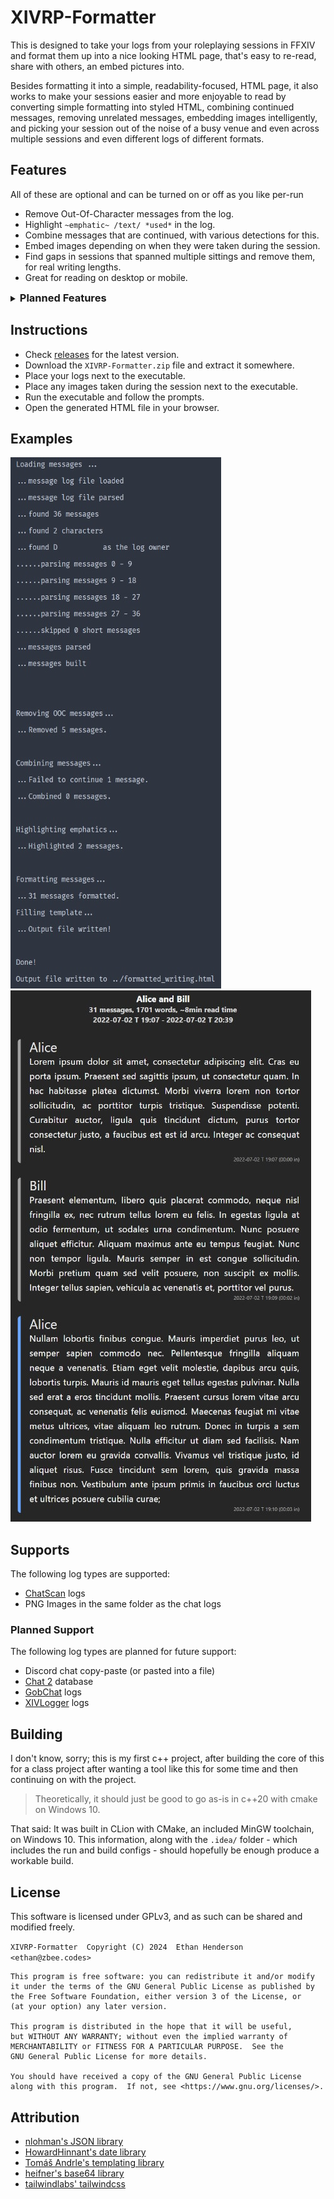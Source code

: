 # XIVRP-Formatter

This is designed to take your logs from your roleplaying sessions in FFXIV and format them up into
a nice looking HTML page, that's easy to re-read, share with others, an embed pictures into.

Besides formatting it into a simple, readability-focused, HTML page, it also works to make your
sessions easier and more enjoyable to read by converting simple formatting into styled HTML,
combining continued messages, removing unrelated messages, embedding images intelligently, and
picking your session out of the noise of a busy venue and even across multiple sessions and even
different logs of different formats.

## Features

All of these are optional and can be turned on or off as you like per-run

- Remove Out-Of-Character messages from the log.
- Highlight `~emphatic~ /text/ *used*` in the log.
- Combine messages that are continued, with various detections for this.
- Embed images depending on when they were taken during the session.
- Find gaps in sessions that spanned multiple sittings and remove them, for real writing lengths.
- Great for reading on desktop or mobile.

<details><summary style="cursor:pointer"><h3 style="display:inline">Planned Features</h3></summary>

(Roughly in order of priority)

- Command line arguments to provide specific settings and otherwise use defaults.
- Finding sessions within a larger log.
- Finding sessions across multiple formats provided at once
- Images with `COVER` in their name to be displayed more prominently in some way
- Profile images that match character names in the provided log.
- Finding images automatically. (e.g. finding your XIV folder and checking for screenshots, or
  finding your gshade/reshade settings and checking where screenshots are saved)
- Finding a roleplay session within a larger log.
- More detection for continued messages, e.g. simply the same person talking twice in a row.
- Finding more than one roleplay session in a log, or combining multiple sessions in a larger
  log into one.
- Option to save settings to file, to load when used with command line arguments.
- Finding log files automatically. (e.g. finding your XIVLauncher folder and checking where the
  plugins store their logs)

</details>

## Instructions

- Check [releases](https://github.com/zbee/xivrp-formatter/releases) for the latest version.
- Download the `XIVRP-Formatter.zip` file and extract it somewhere.
- Place your logs next to the executable.
- Place any images taken during the session next to the executable.
- Run the executable and follow the prompts.
- Open the generated HTML file in your browser.

## Examples

<img src="example_usage.jpg" style="display:inline" alt="Example usage" /><img src="example_output.jpg" style="display:inline" alt="Example output" />

## Supports

The following log types are supported:

- [ChatScan](https://github.com/serifine/XIV-Chat-Scanner) logs
- PNG Images in the same folder as the chat logs

### Planned Support

The following log types are planned for future support:

- Discord chat copy-paste (or pasted into a file)
- [Chat 2](https://git.anna.lgbt/anna/ChatTwo/src/branch/main/ChatTwo) database
- [GobChat](https://github.com/MarbleBag/Gobchat) logs
- [XIVLogger](https://github.com/cadaeix/XIVLogger) logs

## Building

I don't know, sorry; this is my first c++ project, after building the core of this for a class
project after wanting a tool like this for some time and then continuing on with the project.

> Theoretically, it should just be good to go as-is in c++20 with cmake on Windows 10.

That said: It was built in CLion with CMake, an included MinGW toolchain, on Windows 10. This
information, along with the `.idea/` folder - which includes the run and build configs - should
hopefully be enough produce a workable build.

## License

This software is licensed under GPLv3, and as such can be shared and modified freely.

`XIVRP-Formatter  Copyright (C) 2024  Ethan Henderson <ethan@zbee.codes>`

```
This program is free software: you can redistribute it and/or modify
it under the terms of the GNU General Public License as published by
the Free Software Foundation, either version 3 of the License, or
(at your option) any later version.

This program is distributed in the hope that it will be useful,
but WITHOUT ANY WARRANTY; without even the implied warranty of
MERCHANTABILITY or FITNESS FOR A PARTICULAR PURPOSE.  See the
GNU General Public License for more details.

You should have received a copy of the GNU General Public License
along with this program.  If not, see <https://www.gnu.org/licenses/>.
```

## Attribution

- [nlohman's JSON library](https://github.com/nlohmann/json)
- [HowardHinnant's date library](https://github.com/HowardHinnant/date)
- [Tomáš Andrle's templating library](https://www.catnapgames.com/2013/04/09/nltemplate-html-template-library-for-c/)
- [heifner's base64 library](https://github.com/heifner/base64)
- [tailwindlabs' tailwindcss](https://github.com/tailwindlabs/tailwindcss)
